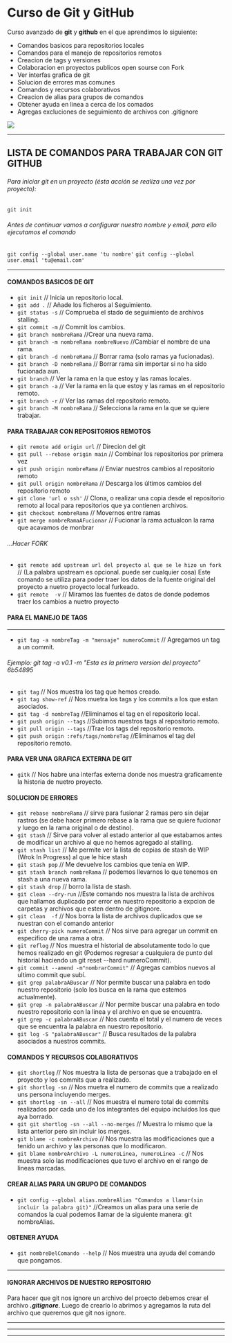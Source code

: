 # Curso de Git y GitHub

Curso avanzado de **git** y **github** en el que aprendimos lo siguiente:

- Comandos basicos para repositorios locales
- Comandos para el manejo de repositorios remotos
- Creacion de tags y versiones
- Colaboracion en proyectos publicos open sourse con Fork
- Ver interfas grafica de git
- Solucion de errores mas comunes
- Comandos y recursos colaborativos
- Creacion de alias para grupos de comandos
- Obtener ayuda en linea a cerca de los comados
- Agregas excluciones de seguimiento de archivos con .gitignore

![](https://encrypted-tbn0.gstatic.com/images?q=tbn:ANd9GcSrQc0ANPZWnN4taq9ovVf34p26a23iBIeHNQ&usqp=CAU)

------------

## LISTA DE COMANDOS PARA TRABAJAR CON GIT  GITHUB
###### Para iniciar git en un proyecto (ésta acción se realiza una vez por proyecto):
`git init`

###### Antes de continuar vamos a configurar nuestro nombre y email, para ello ejecutamos el comando
`git config --global user.name 'tu nombre'`
`git config --global user.email 'tu@email.com'`


------------

#### COMANDOS BASICOS DE GIT
- `git init`           // Inicia un repositorio local.
- `git add .`         // Añade los ficheros al Seguimiento.
- `git status -s`    // Comprueba el stado de seguimiento de archivos stalling.
- `git commit -m`    // Commit los cambios.
- `git branch nombreRama` //Crear una nueva rama.
- `git branch -m nombreRama nombreNuevo` //Cambiar el nombre de una rama.
- `git branch -d nombreRama` // Borrar rama (solo ramas ya fucionadas).
- `git branch -D nombreRama` // Borrar rama sin importar si no ha sido fucionada aun.
- `git branch` // Ver la rama en la que estoy y las ramas locales.
- `git branch -a` // Ver la rama en la que estoy y las ramas en el repositorio remoto.
- `git branch -r` // Ver las ramas del repositorio remoto.
- `git branch -M nombreRama` // Selecciona la rama en la que se quiere trabajar.


#### PARA TRABAJAR CON REPOSITORIOS REMOTOS
- `git remote add origin url` // Direcion del git
- `git pull --rebase origin main` // Combinar los repositorios por primera vez
- `git push origin nombreRama` // Enviar nuestros cambios al repositorio remoto
- `git pull origin nombreRama` // Descarga los últimos cambios del repositorio remoto
- `git clone 'url o ssh'` // Clona, o realizar una copia desde el repositorio remoto al local para repositorios que ya contienen archivos.
- `git checkout nombreRama` // Movernos entre ramas
- `git merge nombreRamaAFucionar` // Fucionar la rama actualcon la rama que acavamos de monbrar
###### ...Hacer FORK
- `git remote add upstream url del proyecto al que se le hizo un fork` // (La palabra upstream es opcional. puede ser cualquier cosa) Este comando se utiliza para poder traer los datos de la fuente original del proyecto a nuetro proyecto local furkeado.
- `git remote  -v` // Miramos las fuentes de datos de donde podemos traer los cambios a nuetro proyecto


#### PARA EL MANEJO DE TAGS

------------

- `git tag -a nombreTag -m "mensaje" numeroCommit` // Agregamos un tag a un commit.
###### Ejemplo: git tag -a v0.1 -m "Esta es la primera version del proyecto" 6b54895
- `git tag` // Nos muestra los tag que hemos creado.
- `git tag show-ref` // Nos muetra los tags y los commits a los que estan asociados.
- `git tag -d nombreTag` //Eliminamos el tag en el repositorio local.
- `git push origin --tags` //Subimos nuestros tags al repositorio remoto.
- `git pull origin --tags` //Trae los tags del repositorio remoto.
- `git push origin :refs/tags/nombreTag` //Eliminamos el tag del repositorio remoto.


#### PARA VER UNA GRAFICA EXTERNA DE GIT
- `gitk` // Nos habre una interfas externa donde nos muestra graficamente la historia de nuetro proyecto.


#### SOLUCION DE ERRORES
- `git rebase nombreRama` // sirve para fusionar 2 ramas pero sin dejar rastros (se debe hacer primero rebase a la rama que se quiere fucionar y luego en la rama original o de destino).
- `git stash` // Sirve para volver al estado anterior al que estabamos antes de modificar un archivo al que no hemos agregado al stalling.
- `git stash list` // Me permite ver la lista de copias de stash de WIP (Wrok In Progress) al que le hice stash
- `git stash pop` // Me devuelve los cambios que tenia en WIP.
- `git stash branch nombreRama` // podemos llevarnos lo que tenemos en stash a una nueva rama.
- `git stash drop` // borro la lista de stash.
- `git clean --dry-run` //Este comando nos muestra la lista de archivos que hallamos duplicado por error en nuestro repositorio a expcion de carpetas y archivos que esten dentro de gitignore.
- `git clean  -f` // Nos borra la lista de archivos duplicados que se nuestran con el comando anterior
- `git cherry-pick numeroCommit` // Nos sirve para agregar un commit en especifico de una rama a otra.
- `git reflog` // Nos muestra el historial de absolutamente todo lo que hemos realizado en git (Podemos regresar a cualquiera de punto del historial haciendo un git reset --hard numeroCommit).
- `git commit --amend -m"nombrarCommit"` // Agregas cambios nuevos al ultimo commit que subí.
- `git grep palabraABuscar` // Nor permite buscar una palabra en todo nuestro repositorio (solo los busca en la rama que estemos actualmente).
- `git grep -n palabraABuscar` // Nor permite buscar una palabra en todo nuestro repositorio con la linea y el archivo en que se encuentra.
- `git grep -c palabraABuscar` // Nos cuenta el total y el numero de veces que se encuentra la palabra en nuestro repositorio.
- `git log -S "palabraABuscar"` // Busca resultados de la palabra asociados a nuestros commits.


#### COMANDOS Y RECURSOS COLABORATIVOS
- `git shortlog` // Nos muestra la lista de personas que a trabajado en el proyecto y los commits que a realizado.
- `git shortlog -sn` // Nos muetra el numero de commits que a realizado uns persona incluyendo merges.
- `git shortlog -sn --all` // Nos muestra el numero total de commits realizados por cada uno de los integrantes del equipo incluidos los que aya borrado.
- `git git shortlog -sn --all --no-merges` // Muestra lo mismo que la lista anterior pero sin incluir los merges.
- `git blame -c nombreArchivo` // Nos muestra las modificaciones que a tenido un archivo y las personas que lo modificaron.
- `git blame nombreArchivo -L numeroLinea, numeroLinea -c` // Nos muestra solo las modificaciones que tuvo el archivo en el rango de lineas marcadas.


#### CREAR ALIAS PARA UN GRUPO DE COMANDOS
- `git config --global alias.nombreAlias "Comandos a llamar(sin incluir la palabra git)"` //Creamos un alias para una serie de comandos la cual podemos llamar de la siguiente manera: git nombreAlias.

#### OBTENER AYUDA
- `git nombreDelComando --help` // Nos muestra una ayuda del comando que pongamos.

------------
#### IGNORAR ARCHIVOS DE NUESTRO REPOSITORIO
Para hacer que git nos ignore un archivo del proecto debemos crear el archivo ***.gitignore***. Luego de crearlo lo abrimos y agregamos la ruta del archivo que queremos que git nos ignore.

------------

------------

------------

